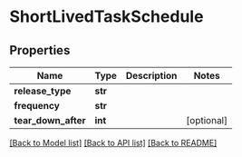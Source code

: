 # ShortLivedTaskSchedule

## Properties
Name | Type | Description | Notes
------------ | ------------- | ------------- | -------------
**release_type** | **str** |  | 
**frequency** | **str** |  | 
**tear_down_after** | **int** |  | [optional] 

[[Back to Model list]](../README.md#documentation-for-models) [[Back to API list]](../README.md#documentation-for-api-endpoints) [[Back to README]](../README.md)

